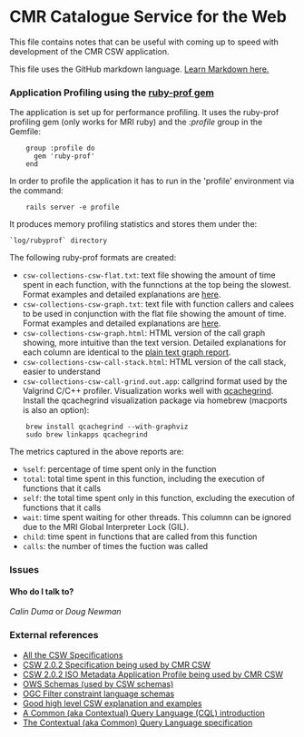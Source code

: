# CMR Catalogue Service for the Web #
This file contains notes that can be useful with coming up to speed with 
development of the CMR CSW application.

This file uses the GitHub markdown language. [Learn Markdown here.](https://bitbucket.org/tutorials/markdowndemo)

### Application Profiling using the [ruby-prof gem](https://github.com/ruby-prof/ruby-prof) ###
 The application is set up for performance profiling.
 It uses the ruby-prof profiling gem (only works for MRI ruby) and the _:profile_ group in the Gemfile:
~~~~    
    group :profile do
      gem 'ruby-prof'
    end
~~~~
 In order to profile the application it has to run in the 'profile' environment via the command:
~~~~
    rails server -e profile
~~~~
 It produces memory profiling statistics and stores them under the:

    `log/rubyprof` directory

 The following ruby-prof formats are created:
 
* `csw-collections-csw-flat.txt`: text file showing the amount of time spent in each function, with the funnctions at the top being the slowest.
Format examples and detailed explanations are [here](https://github.com/ruby-prof/ruby-prof/blob/master/examples/flat.txt).
* `csw-collections-csw-graph.txt`: text file with function callers and calees to be used in conjunction with the flat file showing the amount of time.
Format examples and detailed explanations are [here](https://github.com/ruby-prof/ruby-prof/blob/master/examples/graph.txt).
* `csw-collections-csw-graph.html`: HTML version of the call graph showing, more intuitive than the text version.
Detailed explanations for each column are identical to the [plain text graph report](https://github.com/ruby-prof/ruby-prof/blob/master/examples/graph.txt).
* `csw-collections-csw-call-stack.html`:  HTML version of the call stack, easier to understand
* `csw-collections-csw-call-grind.out.app`: callgrind format used by the Valgrind C/C++ profiler.  Visualization works well with [qcachegrind](http://brewformulas.org/Qcachegrind).
Install the qcachegrind visualization package via homebrew (macports is also an option):
~~~~    
    brew install qcachegrind --with-graphviz
    sudo brew linkapps qcachegrind
~~~~
 
 The metrics captured in the above reports are: 
 
* `%self`: percentage of time spent only in the function
* `total`: total time spent in this function, including the execution of functions that it calls
* `self`: the total time spent only in this function, excluding the execution of functions that it calls 
* `wait`: time spent waiting for other threads.  This columnn can be ignored due to the MRI Global Interpreter Lock (GIL).
* `child`: time spent in functions that are called from this function
* `calls`: the number of times the fuction was called

### Issues ###
#### Who do I talk to? ####

_Calin Duma_ or _Doug Newman_

### External references ####

* [All the CSW Specifications](http://www.opengeospatial.org/standards/cat#downloads)
* [CSW 2.0.2 Specification being used by CMR CSW ](http://portal.opengeospatial.org/files/?artifact_id=20555)
* [CSW 2.0.2 ISO Metadata Application Profile being used by CMR CSW](http://portal.opengeospatial.org/files/?artifact_id=21460)
* [OWS Schemas (used by CSW schemas)](http://schemas.opengis.net/ows/)
* [OGC Filter constraint language schemas](http://schemas.opengis.net/filter/)
* [Good high level CSW explanation and examples](http://wiki.osgeo.org/wiki/CSW)
* [A Common (aka Contextual) Query Language (CQL) introduction](http://zing.z3950.org/cql/intro.html)
* [The Contextual (aka Common) Query Language specification](http://docs.oasis-open.org/search-ws/searchRetrieve/v1.0/os/part5-cql/searchRetrieve-v1.0-os-part5-cql.html)